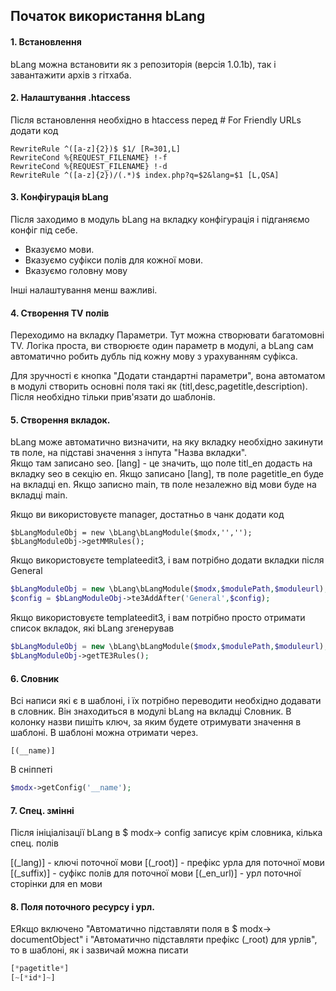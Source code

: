 ## Початок використання bLang  ##

#### 1. Встановлення 
bLang можна встановити як з репозиторія (версія 1.0.1b), так і завантажити архів з гітхаба.

#### 2. Налаштування .htaccess
Після встановлення необхідно в htaccess перед # For Friendly URLs додати код
```apacheconfig
RewriteRule ^([a-z]{2})$ $1/ [R=301,L]
RewriteCond %{REQUEST_FILENAME} !-f
RewriteCond %{REQUEST_FILENAME} !-d
RewriteRule ^([a-z]{2})/(.*)$ index.php?q=$2&lang=$1 [L,QSA]
```

#### 3. Конфігурація bLang
Після заходимо в модуль bLang на вкладку конфігурація і підганяємо конфіг під себе.

* Вказуємо мови.
* Вказуємо суфікси полів для кожної мови.
* Вказуємо головну мову

Інші налаштування менш важливі.


#### 4. Створення TV полів
Переходимо на вкладку Параметри.
Тут можна створювати багатомовні TV.
Логіка проста, ви створюєте один параметр в модулі, а bLang сам автоматично робить дубль під кожну мову з урахуванням суфікса.

Для зручності є кнопка "Додати стандартні параметри", вона автоматом в модулі створить основні поля такі як (titl,desc,pagetitle,description). Після необхідно тільки прив'язати до шаблонів.

#### 5. Створення вкладок.

bLang може автоматично визначити, на яку вкладку необхідно закинути тв поле, на підставі значення з інпута "Назва вкладки".  
Якщо там записано seo. [lang] - це значить, що поле titl_en додасть на вкладку seo в секцію en.
Якщо записано [lang], тв поле pagetitle_en буде на вкладці en.
Якщо записно main, тв поле незалежно від мови буде на вкладці main.


Якщо ви використовуєте manager, достатньо в чанк додати код
```
$bLangModuleObj = new \bLang\bLangModule($modx,'','');
$bLangModuleObj->getMMRules();
```

Якщо використовуєте templateedit3, і вам потрібно додати вкладки після General
```php
$bLangModuleObj = new \bLang\bLangModule($modx,$modulePath,$moduleurl);
$config = $bLangModuleObj->te3AddAfter('General',$config);
```
Якщо використовуєте templateedit3, і вам потрібно просто отримати список вкладок, які bLang згенерував
```php
$bLangModuleObj = new \bLang\bLangModule($modx,$modulePath,$moduleurl);
$bLangModuleObj->getTE3Rules();
```

#### 6. Словник
Всі написи які є в шаблоні, і їх потрібно переводити необхідно додавати в словник. Він знаходиться в модулі bLang на вкладці Словник.
В колонку назви пишіть ключ, за яким будете отримувати значення в шаблоні.
В шаблоні можна отримати через.
```
[(__name)]
```
В сніппеті
```php
$modx->getConfig('__name');
```

#### 7. Спец. змінні
Після ініціалізації bLang в $ modx-> config записує крім словника, кілька спец. полів

[(_lang)] - ключі поточної мови
[(_root)] - префікс урла для поточної мови
[(_suffix)] - суфікс полів для поточної мови
[(_en_url)] - урл поточної сторінки для en мови


#### 8. Поля поточного ресурсу і урл.
ЕЯкщо включено "Автоматично підставляти поля в $ modx-> documentObject" і "Автоматично підставляти префікс (_root) для урлів", то в шаблоні,
як і зазвичай можна писати
```php
[*pagetitle*]
[~[*id*]~]
```